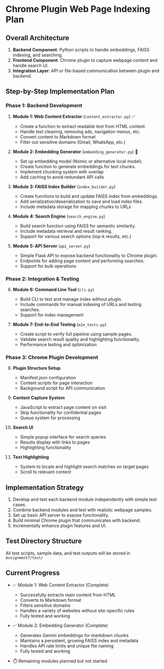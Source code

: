 # Chrome Plugin Web Page Indexing Plan

## Overall Architecture
1. **Backend Component**: Python scripts to handle embeddings, FAISS indexing, and searching.
2. **Frontend Component**: Chrome plugin to capture webpage content and handle search UI.
3. **Integration Layer**: API or file-based communication between plugin and backend.

## Step-by-Step Implementation Plan

### Phase 1: Backend Development

1. **Module 1: Web Content Extractor** (`content_extractor.py`) ✅
   - Create a function to extract readable text from HTML content.
   - Handle text cleaning, removing ads, navigation menus, etc.
   - Convert content to Markdown format
   - Filter out sensitive domains (Gmail, WhatsApp, etc.)

2. **Module 2: Embedding Generator** (`embedding_generator.py`) 🔄
   - Set up embedding model (Nomic or alternative local model).
   - Create function to generate embeddings for text chunks.
   - Implement chunking system with overlap
   - Add caching to avoid redundant API calls

3. **Module 3: FAISS Index Builder** (`index_builder.py`)
   - Create functions to build and update FAISS index from embeddings.
   - Add serialization/deserialization to save and load index files.
   - Include metadata storage for mapping chunks to URLs

4. **Module 4: Search Engine** (`search_engine.py`)
   - Build search function using FAISS for semantic similarity.
   - Include metadata retrieval and result ranking.
   - Support for various search options (top-k results, etc.)

5. **Module 5: API Server** (`api_server.py`)
   - Simple Flask API to expose backend functionality to Chrome plugin.
   - Endpoints for adding page content and performing searches.
   - Support for bulk operations

### Phase 2: Integration & Testing

6. **Module 6: Command Line Tool** (`cli.py`)
   - Build CLI to test and manage index without plugin.
   - Include commands for manual indexing of URLs and testing searches.
   - Support for index management

7. **Module 7: End-to-End Testing** (`e2e_tests.py`)
   - Create script to verify full pipeline using sample pages.
   - Validate search result quality and highlighting functionality.
   - Performance testing and optimization

### Phase 3: Chrome Plugin Development

8. **Plugin Structure Setup**
   - Manifest.json configuration
   - Content scripts for page interaction
   - Background script for API communication

9. **Content Capture System**
   - JavaScript to extract page content on visit
   - Skip functionality for confidential pages
   - Queue system for processing

10. **Search UI**
    - Simple popup interface for search queries
    - Results display with links to pages
    - Highlighting functionality

11. **Text Highlighting**
    - System to locate and highlight search matches on target pages
    - Scroll to relevant content

## Implementation Strategy

1. Develop and test each backend module independently with simple test cases.
2. Combine backend modules and test with realistic webpage samples.
3. Set up basic API server to expose functionality.
4. Build minimal Chrome plugin that communicates with backend.
5. Incrementally enhance plugin features and UI.

## Test Directory Structure
All test scripts, sample data, and test outputs will be stored in `Assignment7/test/`

## Current Progress

- ✅ Module 1: Web Content Extractor (Complete)
  - Successfully extracts main content from HTML
  - Converts to Markdown format
  - Filters sensitive domains
  - Handles a variety of websites without site-specific rules
  - Fully tested and working

- ✅ Module 2: Embedding Generator (Complete)
  - Generates Gemini embeddings for markdown chunks
  - Maintains a persistent, growing FAISS index and metadata
  - Handles API rate limits and unique file naming
  - Fully tested and working

- ⏱️ Remaining modules planned but not started 